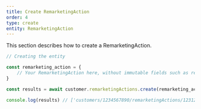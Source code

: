 ```yaml
---
title: Create RemarketingAction
order: 4
type: create
entity: RemarketingAction
---
```


This section describes how to create a RemarketingAction.

```javascript
// Creating the entity

const remarketing_action = {
    // Your RemarketingAction here, without immutable fields such as resource_name
}

const results = await customer.remarketingActions.create(remarketing_action)

console.log(results) // ['customers/1234567890/remarketingActions/123123123']
```
